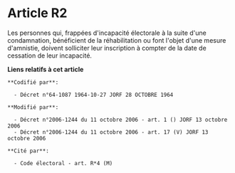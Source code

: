 # Article R2

Les personnes qui, frappées d'incapacité électorale à la suite d'une condamnation, bénéficient de la réhabilitation ou font
l'objet d'une mesure d'amnistie, doivent solliciter leur inscription à compter de la date de cessation de leur incapacité.

**Liens relatifs à cet article**

	**Codifié par**:

	  - Décret n°64-1087 1964-10-27 JORF 28 OCTOBRE 1964

	**Modifié par**:

	  - Décret n°2006-1244 du 11 octobre 2006 - art. 1 () JORF 13 octobre 2006
	  - Décret n°2006-1244 du 11 octobre 2006 - art. 17 (V) JORF 13 octobre 2006

	**Cité par**:

	  - Code électoral - art. R*4 (M)
